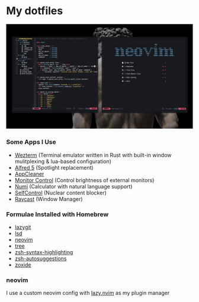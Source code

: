 # My dotfiles

![Example Config](example.png)

### Some Apps I Use

- [Wezterm](https://github.com/wez/wezterm) (Terminal emulator written in Rust with built-in window mulitplexing & lua-based configuration)
- [Alfred 5](https://www.alfredapp.com/) (Spotlight replacement)
- [AppCleaner](https://freemacsoft.net/appcleaner/)
- [Monitor Control](https://github.com/MonitorControl/MonitorControl) (Control brightness of external monitors)
- [Numi](https://numi.app/) (Calculator with natural language support)
- [SelfControl](https://selfcontrolapp.com/) (Nuclear content blocker)
- [Raycast](https://www.raycast.com) (Window Manager)

### Formulae Installed with Homebrew

- [lazygit](https://formulae.brew.sh/formula/lazygit)
- [lsd](https://formulae.brew.sh/formula/lsd)
- [neovim](https://formulae.brew.sh/formula/neovim)
- [tree](https://formulae.brew.sh/formula/tree)
- [zsh-syntax-highlighting](https://formulae.brew.sh/formula/zsh-syntax-highlighting)
- [zsh-autosuggestions](https://formulae.brew.sh/formula/zsh-autosuggestions)
- [zoxide](https://github.com/ajeetdsouza/zoxide)

### neovim

I use a custom neovim config with [lazy.nvim](https://github.com/folke/lazy.nvim) as my plugin manager
